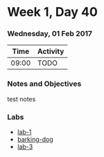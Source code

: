 # Week 1, Day 40

### Wednesday, 01 Feb 2017

| Time | Activity |
| --- | --- |
| 09:00 | TODO |

### Notes and Objectives

test notes

### Labs

- [lab-1](http://www.github.com/learn-co-students/lab-1-web-1117)
- [barking-dog](http://www.github.com/learn-co-students/barking-dog-web-1117)
- [lab-3](http://www.github.com/learn-co-students/lab-3-web-1117)
